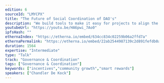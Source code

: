 ```yaml
---
edition: 6
sourceId: "LMYCPX"
title: "The Future of Social Coordination of DAO's"
description: "We build tools to make it easy for projects to align the incentives of all stakeholders (community, VC's, team members, users etc etc). The direction of the talk will be to talk through the lessons we learnt, how other DAO's and teams can take the success stories to their own projects and give an overview of the aspects of what we did that worked. This talk will also go through the experience that have not worked and a critical view of why they did not."
youtubeUrl: "https://youtu.be/HA6pwi_7Ao0"
ipfsHash: ""
ethernaIndex: "https://etherna.io/embed/634cc834c02259b06a2ffd7a"
ethernaPermalink: "https://etherna.io/embed/22ab2544987139c2d891fefdb0a46de716dbbea65eb58287df2ea3a0e72d0fad"
duration: 1564
expertise: "Intermediate"
type: "Talk"
track: "Governance & Coordination"
tags: ["Governance & Coordination"]
keywords: ["incentives","community growth","smart rewards"]
speakers: ["Chandler De Kock"]
---
```


